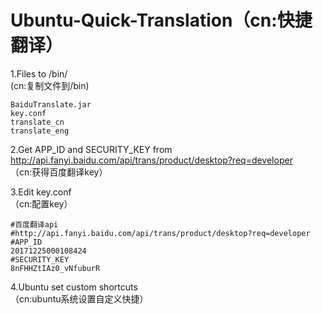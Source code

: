 # Ubuntu-Quick-Translation（cn:快捷翻译）   

1.Files to /bin/     
(cn:复制文件到/bin)   

    BaiduTranslate.jar
    key.conf
    translate_cn
    translate_eng   
  
2.Get APP_ID and SECURITY_KEY from http://api.fanyi.baidu.com/api/trans/product/desktop?req=developer     
（cn:获得百度翻译key）    

3.Edit key.conf     
（cn:配置key）    

    #百度翻译api 
    #http://api.fanyi.baidu.com/api/trans/product/desktop?req=developer
    #APP_ID
    20171225000108424
    #SECURITY_KEY
    8nFHHZtIAz0_vNfuburR

4.Ubuntu set custom shortcuts     
（cn:ubuntu系统设置自定义快捷）
